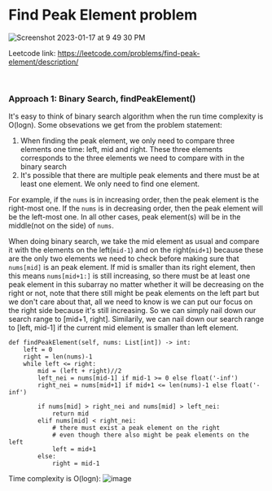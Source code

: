 # Find Peak Element problem
![Screenshot 2023-01-17 at 9 49 30 PM](https://user-images.githubusercontent.com/25105806/213094583-eba0f9cf-99f0-40c2-93ba-832f6d631b89.png)


Leetcode link: https://leetcode.com/problems/find-peak-element/description/

<br/>

### Approach 1: Binary Search, findPeakElement()

It's easy to think of binary search algorithm when the run time complexity is O(logn). Some obsevations we get from the problem statement:
1. When finding the peak element, we only need to compare three elements one time: left, mid and right. These three elements corresponds to the three elements we need to compare with in the binary search
2. It's possible that there are multiple peak elements and there must be at least one element. We only need to find one element.

For example, if the `nums` is in increasing order, then the peak element is the right-most one. If the `nums` is in decreasing order, then the peak element will be the left-most one. In all other cases, peak element(s) will be in the middle(not on the side) of `nums`.

When doing binary search, we take the mid element as usual and compare it with the elements on the left(`mid-1`) and on the right(`mid+1`) because these are the only two elements we need to check before making sure that `nums[mid]` is an peak element. If mid is smaller than its right element, then this means `nums[mid+1:]` is still increasing, so there must be at least one peak element in this subarray no matter whether it will be decreasing on the right or not, note that there still might be peak elements on the left part but we don't care about that, all we need to know is we can put our focus on the right side because it's still increasing. So we can simply nail down our search range to [mid+1, right]. Similarily, we can nail down our search range to [left, mid-1] if the current mid element is smaller than left element.


```python3
def findPeakElement(self, nums: List[int]) -> int:
	left = 0
	right = len(nums)-1
	while left <= right:
		mid = (left + right)//2
		left_nei = nums[mid-1] if mid-1 >= 0 else float('-inf')
		right_nei = nums[mid+1] if mid+1 <= len(nums)-1 else float('-inf')

		if nums[mid] > right_nei and nums[mid] > left_nei:
			return mid
		elif nums[mid] < right_nei:
			# there must exist a peak element on the right
			# even though there also might be peak elements on the left
			left = mid+1
		else:
			right = mid-1
```

Time complexity is O(logn):
![image](https://user-images.githubusercontent.com/25105806/213096617-f2de89da-efdf-4bab-affa-1e111870a7b7.png)
